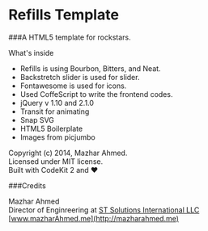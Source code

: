 Refills Template
================

###A HTML5 template for rockstars.

What's inside

* Refills is using Bourbon, Bitters, and Neat.
* Backstretch slider is used for slider.
* Fontawesome is used for icons.
* Used CoffeScript to write the frontend codes.
* jQuery v 1.10 and 2.1.0
* Transit for animating
* Snap SVG
* HTML5 Boilerplate
* Images from picjumbo

Copyright (c) 2014, Mazhar Ahmed.<br>
Licensed under MIT license.<br>
Built with CodeKit 2 and :heart:

###Credits

Mazhar Ahmed<br>
Director of Enginreering at [ST Solutions International LLC](http://www.stsbd.com)<br>
[www.mazharAhmed.me](http://mazharahmed.me)
